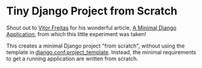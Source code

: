 # Tiny Django Project from Scratch

Shout out to
[Vitor Freitas](https://simpleisbetterthancomplex.com/about/) for his wonderful
article,
[A Minimal Django Application](https://simpleisbetterthancomplex.com/article/2017/08/07/a-minimal-django-application.html),
from which this little experiment was taken!

This creates a minimal Django project "from scratch", without using the
template in
[django.conf.project_template](https://github.com/django/django/tree/main/django/conf/project_template). Instead,
the minimal requirements to get a running application are written from scratch.

